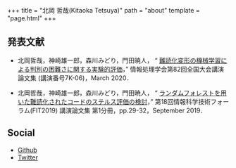 +++
title = "北岡 哲哉(Kitaoka Tetsuya)"
path = "about"
template = "page.html"
+++

## 発表文献

- 北岡哲哉，神崎雄一郎，森川みどり，門田暁人， “ [難読化変形の機械学習による判別の困難さに関する実験的評価](/about/article-20200307)，” 情報処理学会第82回全国大会講演論文集 (講演番号7K-06)，March 2020．

- 北岡哲哉，神崎雄一郎，森川みどり，門田暁人， “ [ランダムフォレストを用いた難読化されたコードのステルス評価の検討](/about/article-20190903)，” 第18回情報科学技術フォーラム(FIT2019) 講演論文集 第1分冊，pp.29-32，September 2019．


## Social

- [Github](https://github.com/nosfill)
- [Twitter](https://twitter.com/n0sfill)
